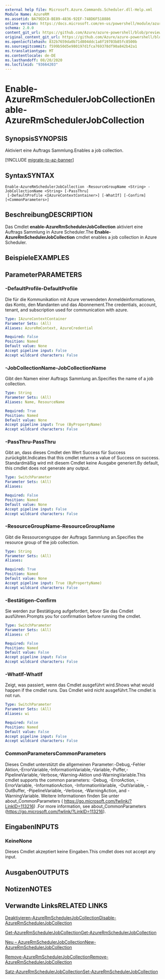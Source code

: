 ```yaml
---
external help file: Microsoft.Azure.Commands.Scheduler.dll-Help.xml
Module Name: AzureRM
ms.assetid: BA79EDC8-BE89-4836-92EF-748D6F518886
online version: https://docs.microsoft.com/en-us/powershell/module/azurerm.scheduler/enable-azurermschedulerjobcollection
schema: 2.0.0
content_git_url: https://github.com/Azure/azure-powershell/blob/preview/src/ResourceManager/Scheduler/Commands.Scheduler/help/Enable-AzureRmSchedulerJobCollection.md
original_content_git_url: https://github.com/Azure/azure-powershell/blob/preview/src/ResourceManager/Scheduler/Commands.Scheduler/help/Enable-AzureRmSchedulerJobCollection.md
ms.openlocfilehash: 832b7659da0b71d804ddc1a8f19703b85fc8500b
ms.sourcegitcommit: f599b50d5e980197d1fca769378df90a842b42a1
ms.translationtype: MT
ms.contentlocale: de-DE
ms.lasthandoff: 08/20/2020
ms.locfileid: "93664203"
---
```

# <span data-ttu-id="97ac6-101">Enable-AzureRmSchedulerJobCollection</span><span class="sxs-lookup"><span data-stu-id="97ac6-101">Enable-AzureRmSchedulerJobCollection</span></span>

## <span data-ttu-id="97ac6-102">Synopsis</span><span class="sxs-lookup"><span data-stu-id="97ac6-102">SYNOPSIS</span></span>
<span data-ttu-id="97ac6-103">Aktiviert eine Auftrags Sammlung.</span><span class="sxs-lookup"><span data-stu-id="97ac6-103">Enables a job collection.</span></span>

[!INCLUDE [migrate-to-az-banner](../../includes/migrate-to-az-banner.md)]

## <span data-ttu-id="97ac6-104">Syntax</span><span class="sxs-lookup"><span data-stu-id="97ac6-104">SYNTAX</span></span>

```
Enable-AzureRmSchedulerJobCollection -ResourceGroupName <String> -JobCollectionName <String> [-PassThru]
 [-DefaultProfile <IAzureContextContainer>] [-WhatIf] [-Confirm] [<CommonParameters>]
```

## <span data-ttu-id="97ac6-105">Beschreibung</span><span class="sxs-lookup"><span data-stu-id="97ac6-105">DESCRIPTION</span></span>
<span data-ttu-id="97ac6-106">Das Cmdlet **enable-AzureRmSchedulerJobCollection** aktiviert eine Auftrags Sammlung in Azure Scheduler.</span><span class="sxs-lookup"><span data-stu-id="97ac6-106">The **Enable-AzureRmSchedulerJobCollection** cmdlet enables a job collection in Azure Scheduler.</span></span>

## <span data-ttu-id="97ac6-107">Beispiele</span><span class="sxs-lookup"><span data-stu-id="97ac6-107">EXAMPLES</span></span>

## <span data-ttu-id="97ac6-108">Parameter</span><span class="sxs-lookup"><span data-stu-id="97ac6-108">PARAMETERS</span></span>

### <span data-ttu-id="97ac6-109">-DefaultProfile</span><span class="sxs-lookup"><span data-stu-id="97ac6-109">-DefaultProfile</span></span>
<span data-ttu-id="97ac6-110">Die für die Kommunikation mit Azure verwendeten Anmeldeinformationen, das Konto, den Mandanten und das Abonnement.</span><span class="sxs-lookup"><span data-stu-id="97ac6-110">The credentials, account, tenant, and subscription used for communication with azure.</span></span>

```yaml
Type: IAzureContextContainer
Parameter Sets: (All)
Aliases: AzureRmContext, AzureCredential

Required: False
Position: Named
Default value: None
Accept pipeline input: False
Accept wildcard characters: False
```

### <span data-ttu-id="97ac6-111">-JobCollectionName</span><span class="sxs-lookup"><span data-stu-id="97ac6-111">-JobCollectionName</span></span>
<span data-ttu-id="97ac6-112">Gibt den Namen einer Auftrags Sammlung an.</span><span class="sxs-lookup"><span data-stu-id="97ac6-112">Specifies the name of a job collection.</span></span>

```yaml
Type: String
Parameter Sets: (All)
Aliases: Name, ResourceName

Required: True
Position: Named
Default value: None
Accept pipeline input: True (ByPropertyName)
Accept wildcard characters: False
```

### <span data-ttu-id="97ac6-113">-PassThru</span><span class="sxs-lookup"><span data-stu-id="97ac6-113">-PassThru</span></span>
<span data-ttu-id="97ac6-114">Gibt an, dass dieses Cmdlet den Wert Success für Success zurückgibt.</span><span class="sxs-lookup"><span data-stu-id="97ac6-114">Indicates that this cmdlet returns a value of Success on success.</span></span>
<span data-ttu-id="97ac6-115">Standardmäßig wird mit diesem Cmdlet keine Ausgabe generiert.</span><span class="sxs-lookup"><span data-stu-id="97ac6-115">By default, this cmdlet does not generate any output.</span></span>

```yaml
Type: SwitchParameter
Parameter Sets: (All)
Aliases: 

Required: False
Position: Named
Default value: None
Accept pipeline input: False
Accept wildcard characters: False
```

### <span data-ttu-id="97ac6-116">-ResourceGroupName</span><span class="sxs-lookup"><span data-stu-id="97ac6-116">-ResourceGroupName</span></span>
<span data-ttu-id="97ac6-117">Gibt die Ressourcengruppe der Auftrags Sammlung an.</span><span class="sxs-lookup"><span data-stu-id="97ac6-117">Specifies the resource group of the job collection.</span></span>

```yaml
Type: String
Parameter Sets: (All)
Aliases: 

Required: True
Position: Named
Default value: None
Accept pipeline input: True (ByPropertyName)
Accept wildcard characters: False
```

### <span data-ttu-id="97ac6-118">-Bestätigen</span><span class="sxs-lookup"><span data-stu-id="97ac6-118">-Confirm</span></span>
<span data-ttu-id="97ac6-119">Sie werden zur Bestätigung aufgefordert, bevor Sie das Cmdlet ausführen.</span><span class="sxs-lookup"><span data-stu-id="97ac6-119">Prompts you for confirmation before running the cmdlet.</span></span>

```yaml
Type: SwitchParameter
Parameter Sets: (All)
Aliases: cf

Required: False
Position: Named
Default value: False
Accept pipeline input: False
Accept wildcard characters: False
```

### <span data-ttu-id="97ac6-120">-WhatIf</span><span class="sxs-lookup"><span data-stu-id="97ac6-120">-WhatIf</span></span>
<span data-ttu-id="97ac6-121">Zeigt, was passiert, wenn das Cmdlet ausgeführt wird.</span><span class="sxs-lookup"><span data-stu-id="97ac6-121">Shows what would happen if the cmdlet runs.</span></span>
<span data-ttu-id="97ac6-122">Das Cmdlet wird nicht ausgeführt.</span><span class="sxs-lookup"><span data-stu-id="97ac6-122">The cmdlet is not run.</span></span>

```yaml
Type: SwitchParameter
Parameter Sets: (All)
Aliases: wi

Required: False
Position: Named
Default value: False
Accept pipeline input: False
Accept wildcard characters: False
```

### <span data-ttu-id="97ac6-123">CommonParameters</span><span class="sxs-lookup"><span data-stu-id="97ac6-123">CommonParameters</span></span>
<span data-ttu-id="97ac6-124">Dieses Cmdlet unterstützt die allgemeinen Parameter:-Debug,-Fehler Aktion,-ErrorVariable,-InformationVariable,-Variable,-Puffer,-PipelineVariable,-Verbose,-Warning-Aktion und-WarningVariable.</span><span class="sxs-lookup"><span data-stu-id="97ac6-124">This cmdlet supports the common parameters: -Debug, -ErrorAction, -ErrorVariable, -InformationAction, -InformationVariable, -OutVariable, -OutBuffer, -PipelineVariable, -Verbose, -WarningAction, and -WarningVariable.</span></span> <span data-ttu-id="97ac6-125">Weitere Informationen finden Sie unter about_CommonParameters ( https://go.microsoft.com/fwlink/?LinkID=113216) .</span><span class="sxs-lookup"><span data-stu-id="97ac6-125">For more information, see about_CommonParameters (https://go.microsoft.com/fwlink/?LinkID=113216).</span></span>

## <span data-ttu-id="97ac6-126">Eingaben</span><span class="sxs-lookup"><span data-stu-id="97ac6-126">INPUTS</span></span>

### <span data-ttu-id="97ac6-127">Keine</span><span class="sxs-lookup"><span data-stu-id="97ac6-127">None</span></span>
<span data-ttu-id="97ac6-128">Dieses Cmdlet akzeptiert keine Eingaben.</span><span class="sxs-lookup"><span data-stu-id="97ac6-128">This cmdlet does not accept any input.</span></span>

## <span data-ttu-id="97ac6-129">Ausgaben</span><span class="sxs-lookup"><span data-stu-id="97ac6-129">OUTPUTS</span></span>

## <span data-ttu-id="97ac6-130">Notizen</span><span class="sxs-lookup"><span data-stu-id="97ac6-130">NOTES</span></span>

## <span data-ttu-id="97ac6-131">Verwandte Links</span><span class="sxs-lookup"><span data-stu-id="97ac6-131">RELATED LINKS</span></span>

[<span data-ttu-id="97ac6-132">Deaktivieren-AzureRmSchedulerJobCollection</span><span class="sxs-lookup"><span data-stu-id="97ac6-132">Disable-AzureRmSchedulerJobCollection</span></span>](./Disable-AzureRmSchedulerJobCollection.md)

[<span data-ttu-id="97ac6-133">Get-AzureRmSchedulerJobCollection</span><span class="sxs-lookup"><span data-stu-id="97ac6-133">Get-AzureRmSchedulerJobCollection</span></span>](./Get-AzureRmSchedulerJobCollection.md)

[<span data-ttu-id="97ac6-134">Neu – AzureRmSchedulerJobCollection</span><span class="sxs-lookup"><span data-stu-id="97ac6-134">New-AzureRmSchedulerJobCollection</span></span>](./New-AzureRmSchedulerJobCollection.md)

[<span data-ttu-id="97ac6-135">Remove-AzureRmSchedulerJobCollection</span><span class="sxs-lookup"><span data-stu-id="97ac6-135">Remove-AzureRmSchedulerJobCollection</span></span>](./Remove-AzureRmSchedulerJobCollection.md)

[<span data-ttu-id="97ac6-136">Satz-AzureRmSchedulerJobCollection</span><span class="sxs-lookup"><span data-stu-id="97ac6-136">Set-AzureRmSchedulerJobCollection</span></span>](./Set-AzureRmSchedulerJobCollection.md)



